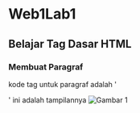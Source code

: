 
# Web1Lab1
## Belajar Tag Dasar HTML

### Membuat Paragraf
kode tag untuk paragraf adalah '<p>'
ini adalah tampilannya
![Gambar 1](screenshot/ss1.png)